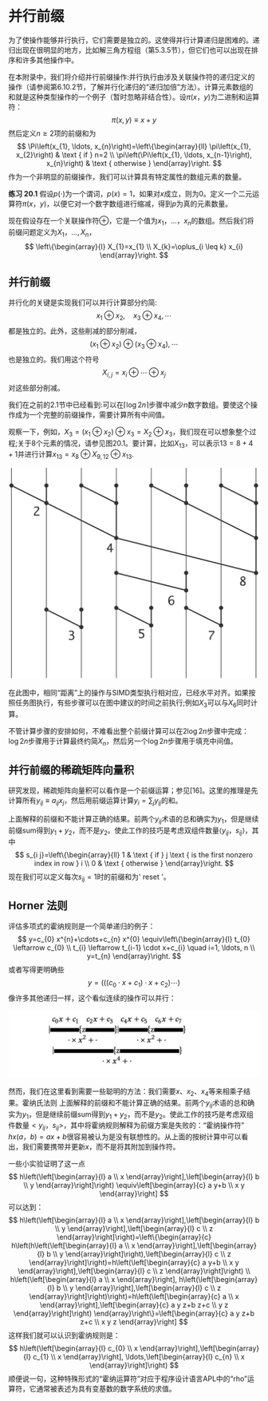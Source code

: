 # 并行前缀

为了使操作能够并行执行，它们需要是独立的。这使得并行计算递归是困难的。递归出现在很明显的地方，比如解三角方程组（第5.3.5节），但它们也可以出现在排序和许多其他操作中。

在本附录中，我们将介绍并行前缀操作:并行执行由涉及关联操作符的递归定义的操作（请参阅第6.10.2节，了解并行化递归的“递归加倍”方法）。计算元素数组的和就是这种类型操作的一个例子（暂时忽略非结合性）。设$\pi(x，y)$为二进制和运算符：
$$
\pi (x,y)\equiv x+y
$$
然后定义$n\geqslant 2$项的前缀和为
$$
\Pi\left(x_{1}, \ldots, x_{n}\right)=\left\{\begin{array}{ll}
\pi\left(x_{1}, x_{2}\right) & \text { if } n=2 \\
\pi\left(\Pi\left(x_{1}, \ldots, x_{n-1}\right), x_{n}\right) & \text { otherwise }
\end{array}\right.
$$
作为一个非明显的前缀操作，我们可以计算具有特定属性的数组元素的数量。

**练习 20.1**  假设$p(⋅)$为一个谓词，$p(x)= 1$，如果对$x$成立，则为0。定义一个二元运算符$\pi (x，y)$，以便它对一个数字数组进行缩减，得到$p$为真的元素数量。

现在假设存在一个关联操作符$\oplus$，它是一个值为$x_1，…，x_n$的数组。然后我们将前缀问题定义为$X_1，…,X_n$，
$$
\left\{\begin{array}{l}
X_{1}=x_{1} \\
X_{k}=\oplus_{i \leq k} x_{i}
\end{array}\right.
$$

## 并行前缀

并行化的关键是实现我们可以并行计算部分约简:
$$
x_1\oplus x_2, \quad x_3 \oplus x_4, \cdots
$$
都是独立的。此外，这些削减的部分削减，
$$
(x_1 \oplus x_2 )\oplus (x_3 \oplus x_4), \cdots
$$
也是独立的。我们用这个符号
$$
X_{i,j} = x_i \oplus \cdots \oplus x_j
$$
对这些部分削减。

我们在之前的2.1节中已经看到:可以在$\lceil \log2n\rceil$步骤中减少$n$数字数组。要使这个操作成为一个完整的前缀操作，需要计算所有中间值。

观察一下，例如，$X_3 =(x_1\oplus x_2)\oplus x_3 =X_2 \oplus x_3$，我们现在可以想象整个过程;关于8个元素的情况，请参见图20.1。要计算，比如$X_{13}$，可以表示$13 = 8 + 4 + 1$并进行计算$x_{13}=x_8\oplus X_{9,12} \oplus x_13$.

<img src="graphics/parallel-prefix.jpeg" alt="parallel-prefix" style="zoom:50%;" />

在此图中，相同“距离”上的操作与SIMD类型执行相对应，已经水平对齐。如果按照任务图执行，有些步骤可以在图中建议的时间之前执行;例如$X_3$可以与$X_6$同时计算。

不管计算步骤的安排如何，不难看出整个前缀计算可以在$2 \log2n$步骤中完成：$\log2n$步骤用于计算最终约简$X_n$，然后另一个$\log2n$步骤用于填充中间值。

## 并行前缀的稀疏矩阵向量积

研究发现，稀疏矩阵向量积可以看作是一个前缀运算；参见[16]。这里的推理是先计算所有$y_{ij}\equiv a_{ij}x_j$，然后用前缀运算计算$y_i=\sum_j y_{ij}$的和。

上面解释的前缀和不能计算正确的结果。前两个$y_{ij}$术语的总和确实为$y_1$，但是继续前缀sum得到$y_1 +y_2$，而不是$y_2$。使此工作的技巧是考虑双组件数量$⟨y_{ij}，s_{ij}⟩$，其中
$$
s_{i j}=\left\{\begin{array}{ll}
1 & \text { if } j \text { is the first nonzero index in row } i \\
0 & \text { otherwise }
\end{array}\right.
$$
现在我们可以定义每次$s_{ij}= 1$时的前缀和为' reset '。

## Horner 法则

评估多项式的霍纳规则是一个简单递归的例子：
$$
y=c_{0} x^{n}+\cdots+c_{n} x^{0} \equiv\left\{\begin{array}{l}
t_{0} \leftarrow c_{0} \\
t_{i} \leftarrow t_{i-1} \cdot x+c_{i} \quad i=1, \ldots, n \\
y=t_{n}
\end{array}\right.
$$
或者写得更明确些
$$
y=\left(\left(\left(c_{0} \cdot x+c_{1}\right) \cdot x+c_{2}\right) \cdots\right)
$$
像许多其他递归一样，这个看似连续的操作可以并行：

<img src="graphics/hrule.png" alt="hrule" style="zoom:50%;" />

然而，我们在这里看到需要一些聪明的方法：我们需要$x、x_2、x_4$等来相乘子结果。霍纳氏法则
上面解释的前缀和不能计算正确的结果。前两个$y_{ij}$术语的总和确实为$y_1$，但是继续前缀sum得到$y_1 +y_2$，而不是$y_2$。使此工作的技巧是考虑双组件数量$<y_{ij}，s_{ij}>$，其中将霍纳规则解释为前缀方案是失败的：“霍纳操作符” $hx(a，b)=ax+b$很容易被认为是没有联想性的。从上面的按树计算中可以看出，我们需要携带并更新$x$，而不是将其附加到操作符。

一些小实验证明了这一点
$$
h\left(\left[\begin{array}{l}
a \\
x
\end{array}\right],\left[\begin{array}{l}
b \\
y
\end{array}\right]\right) \equiv\left[\begin{array}{c}
a y+b \\
x y
\end{array}\right]
$$
可以达到：
$$
h\left(\left[\begin{array}{l}
a \\
x
\end{array}\right],\left[\begin{array}{l}
b \\
y
\end{array}\right],\left[\begin{array}{l}
c \\
z
\end{array}\right]\right)=\left\{\begin{array}{c}
h\left(h\left(\left[\begin{array}{l}
a \\
x
\end{array}\right],\left[\begin{array}{l}
b \\
y
\end{array}\right]\right),\left[\begin{array}{l}
c \\
z
\end{array}\right]\right)=h\left(\left[\begin{array}{c}
a y+b \\
x y
\end{array}\right],\left[\begin{array}{l}
c \\
z
\end{array}\right]\right) \\
h\left(\left[\begin{array}{l}
a \\
x
\end{array}\right], h\left(\left[\begin{array}{l}
b \\
y
\end{array}\right],\left[\begin{array}{l}
c \\
z
\end{array}\right]\right)\right)=h\left(\left[\begin{array}{c}
a \\
x
\end{array}\right],\left[\begin{array}{c}
a y z+b z+c \\
y z
\end{array}\right]\right)
\end{array}\right\}=\left[\begin{array}{c}
a y z+b z+c \\
x y z
\end{array}\right]
$$
这样我们就可以认识到霍纳规则是：
$$
h\left(\left[\begin{array}{l}
c_{0} \\
x
\end{array}\right],\left[\begin{array}{l}
c_{1} \\
x
\end{array}\right], \ldots,\left[\begin{array}{l}
c_{n} \\
x
\end{array}\right]\right)
$$
顺便说一句，这种特殊形式的“霍纳运算符”对应于程序设计语言APL中的“rho”运算符，它通常被表述为具有变基数的数字系统的求值。